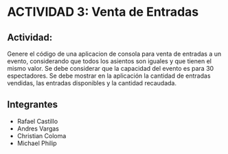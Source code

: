 # ACTIVIDAD 3: Venta de Entradas

## Actividad:
Genere el código de una aplicacion  de consola para venta de entradas a un evento, considerando que todos los asientos son iguales y que tienen el mismo valor. Se debe considerar que la capacidad del evento es para 30 espectadores. Se debe mostrar en la aplicación la cantidad de entradas vendidas, las entradas disponibles y la cantidad recaudada.

## Integrantes
* Rafael Castillo
* Andres Vargas
* Christian Coloma
* Michael Philip